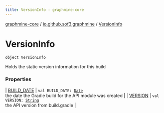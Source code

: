 ```yaml
---
title: VersionInfo - graphmine-core
---
```


[graphmine-core](../../index.html) / [io.github.sof3.graphmine](../index.html) / [VersionInfo](./index.html)

# VersionInfo

`object VersionInfo`

Holds the static version information for this build

### Properties

| [BUILD_DATE](-b-u-i-l-d_-d-a-t-e.html) | `val BUILD_DATE: `[`Date`](http://docs.oracle.com/javase/6/docs/api/java/util/Date.html)<br>the date the Gradle build for the API module was created |
| [VERSION](-v-e-r-s-i-o-n.html) | `val VERSION: `[`String`](https://kotlinlang.org/api/latest/jvm/stdlib/kotlin/-string/index.html)<br>the API version from build.gradle |

